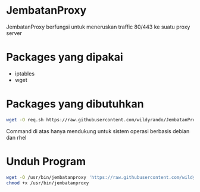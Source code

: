 # JembatanProxy
JembatanProxy berfungsi untuk meneruskan traffic 80/443 ke suatu proxy server

# Packages yang dipakai
- iptables
- wget

# Packages yang dibutuhkan
```bash
wget -O req.sh https://raw.githubusercontent.com/wildyrando/JembatanProxy/main/req.sh && bash req.sh
```
Command di atas hanya mendukung untuk sistem operasi berbasis debian dan rhel

# Unduh Program
```bash
wget -O /usr/bin/jembatanproxy 'https://raw.githubusercontent.com/wildyrando/JembatanProxy/main/jembatanproxy'
chmod +x /usr/bin/jembatanproxy
```
